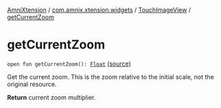 [AmniXtension](../../index.md) / [com.amnix.xtension.widgets](../index.md) / [TouchImageView](index.md) / [getCurrentZoom](./get-current-zoom.md)

# getCurrentZoom

`open fun getCurrentZoom(): `[`Float`](https://kotlinlang.org/api/latest/jvm/stdlib/kotlin/-float/index.html) [(source)](https://github.com/AmniX/AmniXTension/tree/master/AmniXtension/src/main/java/com/amnix/xtension/widgets/TouchImageView.java#L419)

Get the current zoom. This is the zoom relative to the initial scale, not the original resource.

**Return**
current zoom multiplier.


